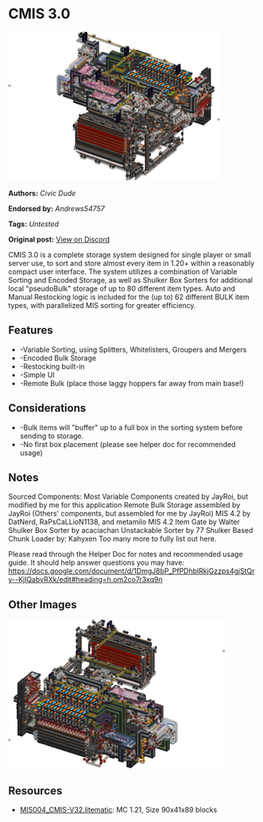 # CMIS 3.0
<img alt="area_render_41_.png" src="images/area_render_41_.png?raw=1" height="300px">

**Authors:** *Civic Dude*

**Endorsed by:** *Andrews54757*

**Tags:** *Untested*

**Original post:** [View on Discord](https://discord.com/channels/1375556143186837695/1388318106086015129)

CMIS 3.0 is a complete storage system designed for single player or small server use, to sort and store almost every item in 1.20+ within a reasonably compact user interface. The system utilizes a combination of Variable Sorting and Encoded Storage, as well as Shulker Box Sorters for additional local "pseudoBulk" storage of up to 80 different item types. Auto and Manual Restocking logic is included for the (up to) 62 different BULK item types, with parallelized MIS sorting for greater efficiency.
## Features
- -Variable Sorting, using Splitters, Whitelisters, Groupers and Mergers
- -Encoded Bulk Storage
- -Restocking built-in
- -Simple UI
- -Remote Bulk (place those laggy hoppers far away from main base!)
## Considerations
- -Bulk items will "buffer" up to a full box in the sorting system before sending to storage.
- -No first box placement (please see helper doc for recommended usage)
## Notes
Sourced Components: 
Most Variable Components created by JayRoi, but modified by me for this application
Remote Bulk Storage assembled by JayRoi (Others' components, but assembled for me by JayRoi)
MIS 4.2 by DatNerd, RaPsCaLLioN1138, and metamilo 
MIS 4.2 Item Gate by Walter 
Shulker Box Sorter by acaciachan
Unstackable Sorter by 77
Shulker Based Chunk Loader by: Kahyxen 
Too many more to fully list out here.

Please read through the Helper Doc for notes and recommended usage guide. It should help answer questions you may have: https://docs.google.com/document/d/1DmgJ8bP_PfPDhblRkjGzzps4gjStQry--KjlQabvRXk/edit#heading=h.om2co7r3xq9n

## Other Images
<img src="images/area_render_42_.png?raw=1" height="300px">

## Resources
- [MIS004_CMIS-V32.litematic](attachments/MIS004_CMIS-V32.litematic): MC 1.21, Size 90x41x89 blocks
